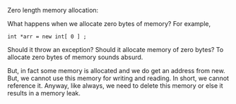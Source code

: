 Zero length memory allocation:

What happens when we allocate zero bytes of memory? For example,

```
int *arr = new int[ 0 ] ;
```

Should it throw an exception? Should it allocate memory of zero bytes?
To allocate zero bytes of memory sounds absurd.

But, in fact some memory is allocated and we do get an address from new.
But, we cannot use this memory for writing and reading. In short, we cannot reference it.
Anyway, like always, we need to delete this memory or else it results in a memory leak.

